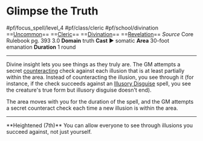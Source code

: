 # Glimpse the Truth
#pf/focus_spell/level_4 #pf/class/cleric #pf/school/divination 
==[Uncommon](../../../Traits/Uncommon.md)== ==[Cleric](../../../Traits/Cleric.md)== ==[Divination](../../../Traits/Divination.md)== ==[Revelation](../../../Traits/Revelation.md)==
*Source* Core Rulebook pg. 393 3.0
**Domain** truth
**Cast** ► somatic
**Area** 30-foot emanation
**Duration** 1 round

---
Divine insight lets you see things as they truly are. The GM attempts a secret [counteracting](../../../Rules/Counteracting.md) check against each illusion that is at least partially within the area. Instead of counteracting the illusion, you see through it (for instance, if the check succeeds against an [Illusory Disguise](../../Spells/Level%201/Illusory%20Disguise.md) spell, you see the creature's true form but illusory disguise doesn't end).

The area moves with you for the duration of the spell, and the GM attempts a secret counteract check each time a new illusion is within the area.
<hr>
**Heightened (7th)** You can allow everyone to see through illusions you succeed against, not just yourself.